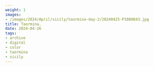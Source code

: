 ```yaml
---
weight: 1
images:
- /images/2024/April/sicily/taormina-day-2/20240425-P1080843.jpg
title: Taormina.
date: 2024-04-26
tags:
- archive
- digital
- color
- taormina
- sicily
---
```


